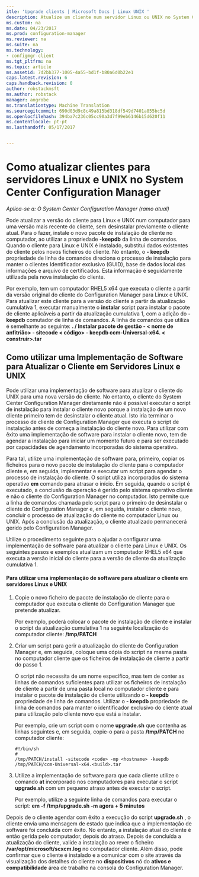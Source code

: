 ```yaml
---
itle: 'Upgrade clients | Microsoft Docs | Linux UNIX '
description: Atualize um cliente num servidor Linux ou UNIX no System Center Configuration Manager.
ms.custom: na
ms.date: 04/23/2017
ms.prod: configuration-manager
ms.reviewer: na
ms.suite: na
ms.technology:
- configmgr-client
ms.tgt_pltfrm: na
ms.topic: article
ms.assetid: 7d2bb377-1005-4a55-bd1f-b80a6d0b22e1
caps.latest.revision: 6
caps.handback.revision: 0
author: robstackmsft
ms.author: robstack
manager: angrobe
ms.translationtype: Machine Translation
ms.sourcegitcommit: 690d03d9c8c49a815bd318df549d7401a855bc5d
ms.openlocfilehash: 394ba7c236c05cc90a3d7f99eb6146b15d620f11
ms.contentlocale: pt-pt
ms.lasthandoff: 05/17/2017


---
```

# <a name="how-to-upgrade-clients-for-linux-and-unix-servers-in-system-center-configuration-manager"></a>Como atualizar clientes para servidores Linux e UNIX no System Center Configuration Manager

*Aplica-se a: O System Center Configuration Manager (ramo atual)*

Pode atualizar a versão do cliente para Linux e UNIX num computador para uma versão mais recente do cliente, sem desinstalar previamente o cliente atual. Para o fazer, instale o novo pacote de instalação de cliente no computador, ao utilizar a propriedade **-keepdb** da linha de comandos. Quando o cliente para Linux e UNIX é instalado, substitui dados existentes do cliente pelos novos ficheiros do cliente. No entanto, o **- keepdb** propriedade de linha de comandos direciona o processo de instalação para manter o clientes Identificador exclusivo (GUID), base de dados local das informações e arquivo de certificados. Esta informação é seguidamente utilizada pela nova instalação do cliente.  

 Por exemplo, tem um computador RHEL5 x64 que executa o cliente a partir da versão original do cliente do Configuration Manager para Linux e UNIX. Para atualizar este cliente para a versão do cliente a partir da atualização cumulativa 1, executar manualmente o **instalar** script para instalar o pacote de cliente aplicáveis a partir da atualização cumulativa 1, com a adição do **- keepdb** comutador de linha de comandos. A linha de comandos que utiliza é semelhante ao seguinte: **. / Instalar pacote de gestão - < nome de anfitrião\> - sitecode < código\> - keepdb ccm-Universal-x64. < construir\>.tar**  

## <a name="how-to-use-a-software-deployment-to-upgrade-the-client-on-linux-and-unix-servers"></a>Como utilizar uma Implementação de Software para Atualizar o Cliente em Servidores Linux e UNIX  
 Pode utilizar uma implementação de software para atualizar o cliente do UNIX para uma nova versão do cliente. No entanto, o cliente do System Center Configuration Manager diretamente não é possível executar o script de instalação para instalar o cliente novo porque a instalação de um novo cliente primeiro tem de desinstalar o cliente atual. Isto iria terminar o processo de cliente de Configuration Manager que executa o script de instalação antes de começa a instalação do cliente novo. Para utilizar com êxito uma implementação de software para instalar o cliente novo, tem de agendar a instalação para iniciar um momento futuro e para ser executado por capacidades de agendamento incorporadas do sistema operativo.  

 Para tal, utilize uma implementação de software para, primeiro, copiar os ficheiros para o novo pacote de instalação do cliente para o computador cliente e, em seguida, implementar e executar um script para agendar o processo de instalação do cliente. O script utiliza incorporados do sistema operativo **em** comando para atrasar o início. Em seguida, quando o script é executado, a conclusão da operação é gerido pelo sistema operativo cliente e não o cliente do Configuration Manager no computador. Isto permite que a linha de comandos chamada pelo script para o primeiro de desinstalar o cliente do Configuration Manager e, em seguida, instalar o cliente novo, concluir o processo de atualização do cliente no computador Linux ou UNIX. Após a conclusão da atualização, o cliente atualizado permanecerá gerido pelo Configuration Manager.  

 Utilize o procedimento seguinte para o ajudar a configurar uma implementação de software para atualizar o cliente para Linux e UNIX. Os seguintes passos e exemplos atualizam um computador RHEL5 x64 que executa a versão inicial do cliente para a versão de cliente da atualização cumulativa 1.  

#### <a name="to-use-a-software-deployment-to-upgrade-the-client-on-linux-and-unix-servers"></a>Para utilizar uma implementação de software para atualizar o cliente em servidores Linux e UNIX  

1.  Copie o novo ficheiro de pacote de instalação de cliente para o computador que executa o cliente do Configuration Manager que pretende atualizar.  

     Por exemplo, poderá colocar o pacote de instalação de cliente e instalar o script da atualização cumulativa 1 na seguinte localização do computador cliente: **/tmp/PATCH**  

2.  Criar um script para gerir a atualização do cliente do Configuration Manager e, em seguida, coloque uma cópia do script na mesma pasta no computador cliente que os ficheiros de instalação de cliente a partir do passo 1.  

     O script não necessita de um nome específico, mas tem de conter as linhas de comandos suficientes para utilizar os ficheiros de instalação de cliente a partir de uma pasta local no computador cliente e para instalar o pacote de instalação de cliente utilizando o **- keepdb** propriedade de linha de comandos. Utilizar o **- keepdb** propriedade de linha de comandos para manter o identificador exclusivo do cliente atual para utilização pelo cliente novo que está a instalar.  

     Por exemplo, crie um script com o nome **upgrade.sh** que contenha as linhas seguintes e, em seguida, copie-o para a pasta **/tmp/PATCH** no computador cliente:  

    ```  
    #!/bin/sh  
    #  
    /tmp/PATCH/install -sitecode <code> -mp <hostname> -keepdb /tmp/PATCH/ccm-Universal-x64.<build>.tar  

    ```  

3.  Utilize a implementação de software para que cada cliente utilize o comando **at** incorporado nos computadores para executar o script **upgrade.sh** com um pequeno atraso antes de executar o script.  

     Por exemplo, utilize a seguinte linha de comandos para executar o script: **em -f /tmp/upgrade.sh -m agora + 5 minutos**  

 Depois de o cliente agendar com êxito a execução do script **upgrade.sh** , o cliente envia uma mensagem de estado que indica que a implementação de software foi concluída com êxito. No entanto, a instalação atual do cliente é então gerida pelo computador, depois do atraso. Depois de concluída a atualização do cliente, valide a instalação ao rever o ficheiro **/var/opt/microsoft/scxcm.log** no computador cliente. Além disso, pode confirmar que o cliente é instalado e a comunicar com o site através da visualização dos detalhes do cliente no **dispositivos** nó do **ativos e compatibilidade** área de trabalho na consola do Configuration Manager.  

